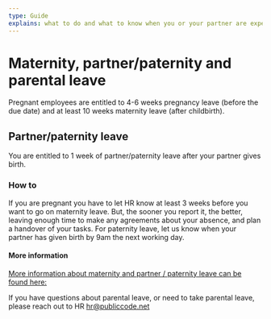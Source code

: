 ```yaml
---
type: Guide
explains: what to do and what to know when you or your partner are expecting
---
```


# Maternity, partner/paternity and parental leave


Pregnant employees are entitled to 4-6 weeks pregnancy leave (before the due date)
and at least 10 weeks maternity leave (after childbirth).

## Partner/paternity leave

You are entitled to 1 week of partner/paternity leave after your partner gives birth.

### How to

If you are pregnant you have to let HR know at least 3 weeks before you want to go on maternity
leave. But, the sooner you report it, the better, leaving enough time to make any
agreements about your absence, and plan a handover of your tasks. For paternity leave, let us know
when your partner has given birth by 9am the next working day.

#### More information

[More information about maternity and partner / paternity leave can be found here:](https://business.gov.nl/regulation/leave-schemes/)

If you have questions about parental leave, or need to take parental leave, please reach out to HR <hr@publiccode.net>
